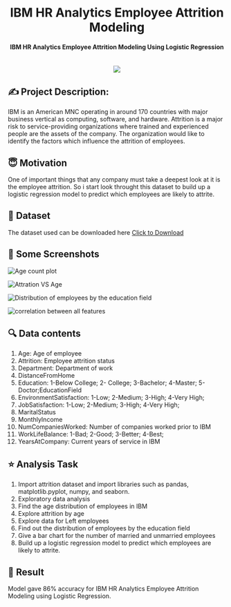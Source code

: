 <h1 align="center">IBM HR Analytics Employee Attrition Modeling</h1>

<div align= "center">
  <h4>IBM HR Analytics Employee Attrition Modeling Using Logistic Regression</h4><br>
  <img src="https://media0.giphy.com/media/3o85xGdsSCHfTPBJok/giphy.gif?cid=ecf05e47l31i9etrpyq28fkfu8e6m1kpgrwngdx1ga4zx5n6&rid=giphy.gif&ct=g">
</div>

## :writing_hand: Project Description:
IBM is an American MNC operating in around 170 countries with major business vertical as computing, software, and hardware.
Attrition is a major risk to service-providing organizations where trained and experienced people are the assets of the company.
The organization would like to identify the factors which influence the attrition of employees.

## :innocent: Motivation
One of important things that any company must take a deepest look at it is the employee attrition.
So i start look throught this dataset to build up a logistic regression model to predict which employees are likely to attrite.

## :file_folder: Dataset
The dataset used can be downloaded here [Click to Download](https://github.com/AhmedRgaey/IBM-HR-Analytics-Employee-Attrition-Modeling/blob/main/Data/IBM%20Attrition%20Data.csv)

## :camera_flash: Some Screenshots
![Age count plot](https://user-images.githubusercontent.com/107196076/209898078-f051271c-4ad9-46ed-ba32-bcce8d0c5619.png)

![Attration VS Age](https://user-images.githubusercontent.com/107196076/209898132-f4f1d7d4-a6ad-4f16-83c3-552bf48f2e6d.png)

![Distribution of employees by the education field](https://user-images.githubusercontent.com/107196076/209898171-6a3334e5-8c7e-42b6-8426-fcd85a099087.png)

![correlation between all features](https://user-images.githubusercontent.com/107196076/209898190-243e8b7f-f50f-4ada-8735-c82dbc139fb4.png)

## :mag: Data contents

<ol>
    <li>Age: Age of employee</li>
    <li>Attrition: Employee attrition status</li>
    <li>Department: Department of work</li>
    <li>DistanceFromHome</li>
    <li>Education: 1-Below College; 2- College; 3-Bachelor; 4-Master; 5-Doctor;EducationField</li>
    <li>EnvironmentSatisfaction: 1-Low; 2-Medium; 3-High; 4-Very High;</li>
    <li>JobSatisfaction: 1-Low; 2-Medium; 3-High; 4-Very High;</li>
    <li>MaritalStatus</li>
    <li>MonthlyIncome</li>
    <li>NumCompaniesWorked: Number of companies worked prior to IBM</li>
    <li>WorkLifeBalance: 1-Bad; 2-Good; 3-Better; 4-Best;</li>
    <li>YearsAtCompany: Current years of service in IBM</li>
</ol>
    
## :star: Analysis Task
<ol>
    <li>Import attrition dataset and import libraries such as pandas, matplotlib.pyplot, numpy, and seaborn.</li>
    <li>Exploratory data analysis</li>
    <li>Find the age distribution of employees in IBM</li>
    <li>Explore attrition by age</li>
    <li>Explore data for Left employees</li>
    <li>Find out the distribution of employees by the education field</li>
    <li>Give a bar chart for the number of married and unmarried employees</li>
    <li>Build up a logistic regression model to predict which employees are likely to attrite.</li>
</ol>

## :clap: Result
Model gave 86% accuracy for IBM HR Analytics Employee Attrition Modeling using Logistic Regression.
